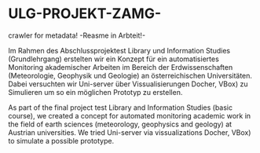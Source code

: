 # ULG-PROJEKT-ZAMG-
crawler for metadata! -Reasme in Arbteit!-

Im Rahmen des Abschlussprojektest Library und Information Studies (Grundlehrgang) erstelten wir ein Konzept für ein automatisiertes Monitoring
akademischer Arbeiten im Bereich der Erdwissenschaften (Meteorologie, Geophysik und Geologie) an österreichischen Universitäten. Dabei versuchten wir Uni-server über Vissualisierungen 
Docher, VBox) zu Simulieren um so ein möglichen Prototyp zu erstellen. 

As part of the final project test Library and Information Studies (basic course), we created a concept for automated monitoring
academic work in the field of earth sciences (meteorology, geophysics and geology) at Austrian universities. We tried Uni-server via vissualizations
Docher, VBox) to simulate a possible prototype.
